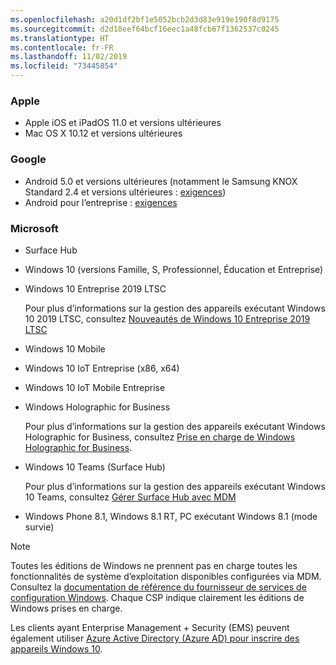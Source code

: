 ```yaml
---
ms.openlocfilehash: a20d1df2bf1e5052bcb2d3d83e919e190f8d9175
ms.sourcegitcommit: d2d18eef64bcf16eec1a48fcb67f1362537c0245
ms.translationtype: HT
ms.contentlocale: fr-FR
ms.lasthandoff: 11/02/2019
ms.locfileid: "73445854"
---
```



### <a name="apple"></a>Apple
- Apple iOS et iPadOS 11.0 et versions ultérieures
- Mac OS X 10.12 et versions ultérieures

### <a name="google"></a>Google
- Android 5.0 et versions ultérieures (notamment le Samsung KNOX Standard 2.4 et versions ultérieures : [exigences](https://www.samsungknox.com/en/knox-platform/supported-devices/2.4+))
- Android pour l’entreprise : [exigences](https://support.google.com/work/android/topic/9428066)

### <a name="microsoft"></a>Microsoft

- Surface Hub
- Windows 10 (versions Famille, S, Professionnel, Éducation et Entreprise)
- Windows 10 Entreprise 2019 LTSC

  Pour plus d’informations sur la gestion des appareils exécutant Windows 10 2019 LTSC, consultez [Nouveautés de Windows 10 Entreprise 2019 LTSC](https://docs.microsoft.com/windows/whats-new/ltsc/whats-new-windows-10-2019)
  
- Windows 10 Mobile
- Windows 10 IoT Entreprise (x86, x64)
- Windows 10 IoT Mobile Entreprise
- Windows Holographic for Business

  Pour plus d’informations sur la gestion des appareils exécutant Windows Holographic for Business, consultez [Prise en charge de Windows Holographic for Business](../fundamentals/windows-holographic-for-business.md).

- Windows 10 Teams (Surface Hub)

   Pour plus d’informations sur la gestion des appareils exécutant Windows 10 Teams, consultez [Gérer Surface Hub avec MDM](https://docs.microsoft.com/surface-hub/manage-settings-with-mdm-for-surface-hub)
- Windows Phone 8.1, Windows 8.1 RT, PC exécutant Windows 8.1 (mode survie)

> [!NOTE]
> Toutes les éditions de Windows ne prennent pas en charge toutes les fonctionnalités de système d’exploitation disponibles configurées via MDM. Consultez la [documentation de référence du fournisseur de services de configuration Windows](https://docs.microsoft.com/windows/configuration/provisioning-packages/how-it-pros-can-use-configuration-service-providers). Chaque CSP indique clairement les éditions de Windows prises en charge.

Les clients ayant Enterprise Management + Security (EMS) peuvent également utiliser [Azure Active Directory (Azure AD) pour inscrire des appareils Windows 10](/intune/windows-enroll).


